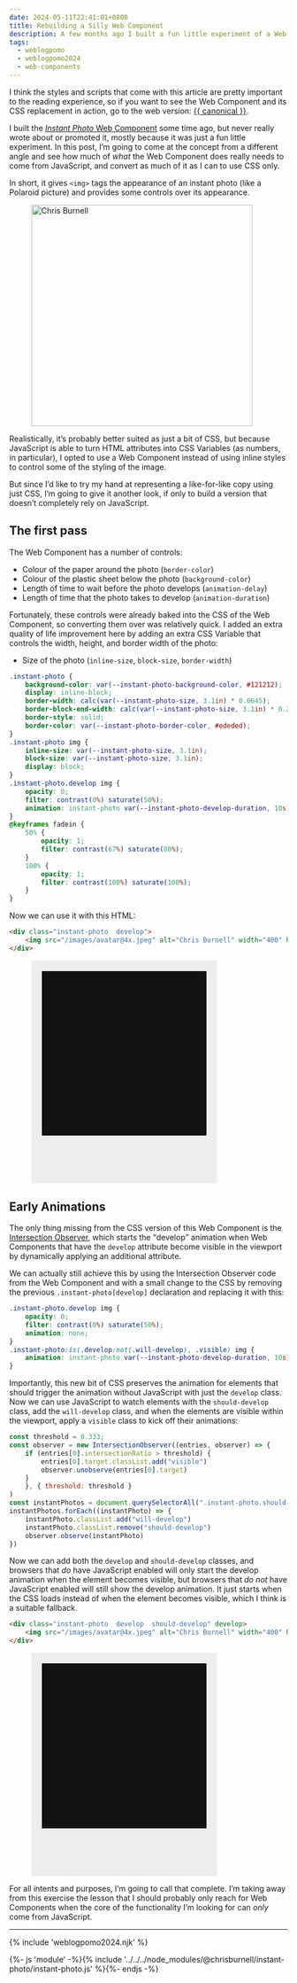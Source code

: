 ```yaml
---
date: 2024-05-11T22:41:01+0800
title: Rebuilding a Silly Web Component
description: A few months ago I built a fun little experiment of a Web Component, but in today’s post, I’m going to try building it using just CSS.
tags:
  - weblogpomo
  - weblogpomo2024
  - web-components
---
```


<aside class="rss-only"><p>I think the styles and scripts that come with this article are pretty important to the reading experience, so if you want to see the Web Component and its CSS replacement in action, go to the web version: <a href="{{ canonical }}">{{ canonical }}</a>.</p></aside>

I built the [*Instant Photo* Web Component](/instant-photo) some time ago, but never really wrote about or promoted it, mostly because it was just a fun little experiment. In this post, I’m going to come at the concept from a different angle and see how much of *what* the Web Component does really needs to come from JavaScript, and convert as much of it as I can to use CSS only.

In short, it gives `<img>` tags the appearance of an instant photo (like a Polaroid picture) and provides some controls over its appearance.

<figure>
    <instant-photo develop>
        <img src="/images/avatar@4x.jpeg" alt="Chris Burnell" class=" [ canada ] " width="400" height="400">
    </instant-photo>
</figure>

Realistically, it’s probably better suited as just a bit of CSS, but because JavaScript is able to turn HTML attributes into CSS Variables (as numbers, in particular), I opted to use a Web Component instead of using inline styles to control some of the styling of the image.

But since I’d like to try my hand at representing a like-for-like copy using just CSS, I’m going to give it another look, if only to build a version that doesn’t completely rely on JavaScript.

## The first pass

The Web Component has a number of controls:

- Colour of the paper around the photo (`border-color`)
- Colour of the plastic sheet below the photo (`background-color`)
- Length of time to wait before the photo develops (`animation-delay`)
- Length of time that the photo takes to develop (`animation-duration`)

Fortunately, these controls were already baked into the CSS of the Web Component, so converting them over was relatively quick. I added an extra quality of life improvement here by adding an extra CSS Variable that controls the width, height, and border width of the photo:

- Size of the photo (`inline-size`, `block-size`, `border-width`)

```css
.instant-photo {
	background-color: var(--instant-photo-background-color, #121212);
	display: inline-block;
	border-width: calc(var(--instant-photo-size, 3.1in) * 0.0645);
	border-block-end-width: calc(var(--instant-photo-size, 3.1in) * 0.2903);
	border-style: solid;
	border-color: var(--instant-photo-border-color, #ededed);
}
.instant-photo img {
	inline-size: var(--instant-photo-size, 3.1in);
	block-size: var(--instant-photo-size, 3.1in);
	display: block;
}
.instant-photo.develop img {
	opacity: 0;
	filter: contrast(0%) saturate(50%);
	animation: instant-photo var(--instant-photo-develop-duration, 10s) linear var(--instant-photo-develop-delay, 1s) forwards;
}
@keyframes fadein {
	50% {
		opacity: 1;
		filter: contrast(67%) saturate(80%);
	}
	100% {
		opacity: 1;
		filter: contrast(100%) saturate(100%);
	}
}
```

Now we can use it with this HTML:

```html
<div class="instant-photo  develop">
	<img src="/images/avatar@4x.jpeg" alt="Chris Burnell" width="400" height="400">
</div>
```

<figure>
    <div class="instant-photo  develop">
        <img src="/images/avatar@4x.jpeg" alt="Chris Burnell" width="400" height="400">
    </div>
</figure>

## Early Animations

The only thing missing from the CSS version of this Web Component is the [Intersection Observer](https://developer.mozilla.org/en-US/docs/Web/API/IntersectionObserver/IntersectionObserver), which starts the <q>develop</q> animation when Web Components that have the `develop` attribute become visible in the viewport by dynamically applying an additional attribute.

We can actually still achieve this by using the Intersection Observer code from the Web Component and with a small change to the CSS by removing the previous `.instant-photo[develop]` declaration and replacing it with this:

```css
.instant-photo.develop img {
	opacity: 0;
	filter: contrast(0%) saturate(50%);
	animation: none;
}
.instant-photo:is(.develop:not(.will-develop), .visible) img {
	animation: instant-photo var(--instant-photo-develop-duration, 10s) linear var(--instant-photo-develop-delay, 1s) forwards;
}
```

Importantly, this new bit of CSS preserves the animation for elements that should trigger the animation without JavaScript with just the `develop` class. Now we can use JavaScript to watch elements with the `should-develop` class, add the `will-develop` class, and when the elements are visible within the viewport, apply a `visible` class to kick off their animations:

```javascript
const threshold = 0.333;
const observer = new IntersectionObserver((entries, observer) => {
    if (entries[0].intersectionRatio > threshold) {
        entries[0].target.classList.add("visible")
        observer.unobserve(entries[0].target)
    }
    }, { threshold: threshold }
)
const instantPhotos = document.querySelectorAll(".instant-photo.should-develop")
instantPhotos.forEach((instantPhoto) => {
	instantPhoto.classList.add("will-develop")
	instantPhoto.classList.remove("should-develop")
	observer.observe(instantPhoto)
})
```

Now we can add both the `develop` and `should-develop` classes, and browsers that *do* have JavaScript enabled will only start the develop animation when the element becomes visible, but browsers that *do not* have JavaScript enabled will still show the develop animation. It just starts when the CSS loads instead of when the element becomes visible, which I think is a suitable fallback.

```html
<div class="instant-photo  develop  should-develop" develop>
	<img src="/images/avatar@4x.jpeg" alt="Chris Burnell" width="400" height="400">
</div>
```

<figure>
    <div class="instant-photo  develop  should-develop" develop>
        <img src="/images/avatar@4x.jpeg" alt="Chris Burnell" width="400" height="400">
    </div>
</figure>

For all intents and purposes, I’m going to call that complete. I’m taking away from this exercise the lesson that I should probably only reach for Web Components when the core of the functionality I’m looking for can *only* come from JavaScript.

--------

{% include 'weblogpomo2024.njk' %}

<style>
.instant-photo {
	background-color: var(--instant-photo-background-color, #121212);
	display: inline-block;
	border-width: calc(var(--instant-photo-size, 3.1in) * 0.0645);
	border-block-end-width: calc(var(--instant-photo-size, 3.1in) * 0.2903);
	border-style: solid;
	border-color: var(--instant-photo-border-color, #ededed);
}
.instant-photo img {
	inline-size: var(--instant-photo-size, 3.1in);
	block-size: var(--instant-photo-size, 3.1in);
	display: block;
}
.instant-photo.develop img {
	opacity: 0;
	filter: contrast(0%) saturate(50%);
	animation: none;
}
.instant-photo:is(.develop:not(.will-develop), .visible) img {
	animation: instant-photo var(--instant-photo-develop-duration, 10s) linear var(--instant-photo-develop-delay, 1s) forwards;
}
@keyframes instant-photo {
	50% {
		opacity: 1;
		filter: contrast(67%) saturate(80%);
	}
	100% {
		opacity: 1;
		filter: contrast(100%) saturate(100%);
	}
}
</style>
<script>
const threshold = 0.333;
const observer = new IntersectionObserver((entries, observer) => {
	if (entries[0].intersectionRatio > threshold) {
		entries[0].target.classList.add("visible")
		observer.unobserve(entries[0].target)
	}
	}, { threshold: threshold }
)
const instantPhotos = document.querySelectorAll(".instant-photo.should-develop")
for (let instantPhoto of instantPhotos) {
	instantPhoto.classList.add("will-develop")
	instantPhoto.classList.remove("should-develop")
	observer.observe(instantPhoto)
}
</script>
{%- js 'module' -%}{% include '../../../node_modules/@chrisburnell/instant-photo/instant-photo.js' %}{%- endjs -%}
